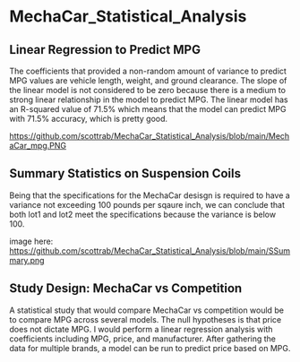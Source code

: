 # MechaCar_Statistical_Analysis

## Linear Regression to Predict MPG

The coefficients that provided a non-random amount of variance to predict MPG values are vehicle length, weight, and ground clearance. 
The slope of the linear model is not considered to be zero because there is a medium to strong linear relationship in the model to predict MPG.
The linear model has an R-squared value of 71.5% which means that the model can predict MPG with 71.5% accuracy, which is pretty good.

https://github.com/scottrab/MechaCar_Statistical_Analysis/blob/main/MechaCar_mpg.PNG


## Summary Statistics on Suspension Coils
Being that the specifications for the MechaCar desisgn is required to have a variance not exceeding 100 pounds per sqaure inch, we can conclude that both lot1 and lot2 meet the specifications because the variance is below 100.  

image here: https://github.com/scottrab/MechaCar_Statistical_Analysis/blob/main/SSummary.png


## Study Design: MechaCar vs Competition
A statistical study that would compare MechaCar vs competition would be to compare MPG across several models.  The null hypotheses is that price does not dictate MPG. I would perform a linear regression analysis with coefficients including MPG, price, and manufacturer.  After gathering the data for multiple brands, a model can be run to predict price based on MPG.

